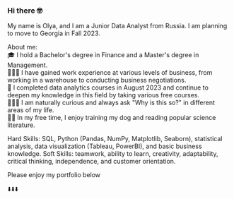 ### Hi there 🤓

My name is Olya, and I am a Junior Data Analyst from Russia. 
I am planning to move to Georgia in Fall 2023. 

About me:</br>
🎓 I hold a Bachelor's degree in Finance and a Master's degree in Management.</br>
👩🏻‍💻 I have gained work experience at various levels of business, from working in a warehouse to conducting business negotiations.</br>
📖 I completed data analytics courses in August 2023 and continue to deepen my knowledge in this field by taking various free courses.</br>
🕵🏻‍♀️ I am naturally curious and always ask "Why is this so?" in different areas of my life.</br>
🐕‍🦺 In my free time, I enjoy training my dog and reading popular science literature.</br>

Hard Skills: SQL, Python (Pandas, NumPy, Matplotlib, Seaborn), statistical analysis, data visualization (Tableau, PowerBI), and basic business knowledge. 
Soft Skills: teamwork, ability to learn, creativity, adaptability, critical thinking, independence, and customer orientation.

Please enjoy my portfolio below

⬇️⬇️⬇️
<!--
**OlgaYakimova/OlgaYakimova** is a ✨ _special_ ✨ repository because its `README.md` (this file) appears on your GitHub profile.

Here are some ideas to get you started:

- 🔭 I’m currently working on ...
- 🌱 I’m currently learning ...
- 👯 I’m looking to collaborate on ...
- 🤔 I’m looking for help with ...
- 💬 Ask me about ...
- 📫 How to reach me: ...
- 😄 Pronouns: ...
- ⚡ Fun fact: ...
-->
